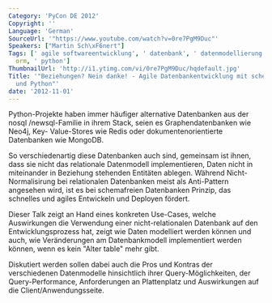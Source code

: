 ```yaml
---
Category: 'PyCon DE 2012'
Copyright: ''
Language: 'German'
SourceUrl: '"https://www.youtube.com/watch?v=0re7PgM9Duc"'
Speakers: ["Martin Sch\xF6nert"]
Tags: [' agile softwareentwicklung', ' datenbank', ' datenmodellierung', ' nosql',
  orm, ' python']
ThumbnailUrl: 'http://i1.ytimg.com/vi/0re7PgM9Duc/hqdefault.jpg'
Title: '"Beziehungen? Nein danke! - Agile Datenbankentwicklung mit schemafreien Datenbanken
  und Python"'
date: '2012-11-01'
---
```

Python-Projekte haben immer häufiger alternative Datenbanken aus der nosql
/newsql-Familie in ihrem Stack, seien es Graphendatenbanken wie Neo4j, Key-
Value-Stores wie Redis oder dokumentenorientierte Datenbanken wie MongoDB.

So verschiedenartig diese Datenbanken auch sind, gemeinsam ist ihnen, dass sie
nicht das relationale Datenmodell implementieren, Daten nicht in miteinander
in Beziehung stehenden Entitäten ablegen. Während Nicht-Normalisirung bei
relationalen Datenbanken meist als Anti-Pattern angesehen wird, ist es bei
schemafreien Datenbanken Prinzip, das schnelles und agiles Entwickeln und
Deployen fördert.

Dieser Talk zeigt an Hand eines konkreten Use-Cases, welche Auswirkungen die
Verwendung einer nicht-relationalen Datenbank auf den Entwicklungsprozess hat,
zeigt wie Daten modelliert werden können und auch, wie Veränderungen am
Datenbankmodell implementiert werden können, wenn es kein "Alter table" mehr
gibt.

Diskutiert werden sollen dabei auch die Pros und Kontras der verschiedenen
Datenmodelle hinsichtlich ihrer Query-Möglichkeiten, der Query-Performance,
Anforderungen an Plattenplatz und Auswirkungen auf die Client/Anwendungsseite.

